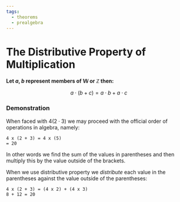 ```yaml
---
tags:
  - theorems
  - prealgebra
---
```


# The Distributive Property of Multiplication

**Let $a$, $b$ represent members of $\mathbb{W}$ or $\mathbb{Z}$ then:**

$$ a \cdot (b + c) = a \cdot b + a \cdot c $$

### Demonstration

When faced with $4(2\cdot3)$ we may proceed with the official order of
operations in algebra, namely:

```
4 x (2 + 3) = 4 x (5)
= 20
```

In other words we find the sum of the values in parentheses and then multiply
this by the value outside of the brackets.

When we use distributive property we _distribute_ each value in the parentheses
against the value outside of the parentheses:

```
4 x (2 + 3) = (4 x 2) + (4 x 3)
8 + 12 = 20
```
